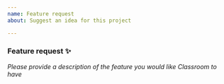 ```yaml
---
name: Feature request
about: Suggest an idea for this project

---
```


### Feature request :sparkles:
_Please provide a description of the feature you would like Classroom to have_
